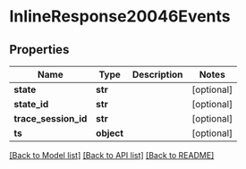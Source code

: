 # InlineResponse20046Events

## Properties
Name | Type | Description | Notes
------------ | ------------- | ------------- | -------------
**state** | **str** |  | [optional] 
**state_id** | **str** |  | [optional] 
**trace_session_id** | **str** |  | [optional] 
**ts** | **object** |  | [optional] 

[[Back to Model list]](../README.md#documentation-for-models) [[Back to API list]](../README.md#documentation-for-api-endpoints) [[Back to README]](../README.md)


